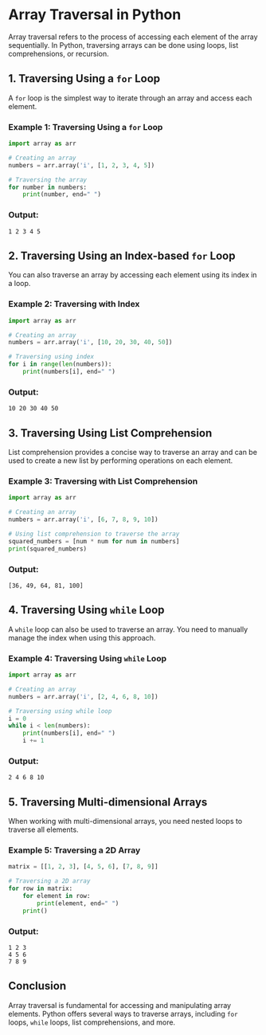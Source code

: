 
# Array Traversal in Python

Array traversal refers to the process of accessing each element of the array sequentially. In Python, traversing arrays can be done using loops, list comprehensions, or recursion.

## 1. Traversing Using a `for` Loop

A `for` loop is the simplest way to iterate through an array and access each element.

### Example 1: Traversing Using a `for` Loop

```python
import array as arr

# Creating an array
numbers = arr.array('i', [1, 2, 3, 4, 5])

# Traversing the array
for number in numbers:
    print(number, end=" ")
```

### Output:

```
1 2 3 4 5
```

## 2. Traversing Using an Index-based `for` Loop

You can also traverse an array by accessing each element using its index in a loop.

### Example 2: Traversing with Index

```python
import array as arr

# Creating an array
numbers = arr.array('i', [10, 20, 30, 40, 50])

# Traversing using index
for i in range(len(numbers)):
    print(numbers[i], end=" ")
```

### Output:

```
10 20 30 40 50
```

## 3. Traversing Using List Comprehension

List comprehension provides a concise way to traverse an array and can be used to create a new list by performing operations on each element.

### Example 3: Traversing with List Comprehension

```python
import array as arr

# Creating an array
numbers = arr.array('i', [6, 7, 8, 9, 10])

# Using list comprehension to traverse the array
squared_numbers = [num * num for num in numbers]
print(squared_numbers)
```

### Output:

```
[36, 49, 64, 81, 100]
```

## 4. Traversing Using `while` Loop

A `while` loop can also be used to traverse an array. You need to manually manage the index when using this approach.

### Example 4: Traversing Using `while` Loop

```python
import array as arr

# Creating an array
numbers = arr.array('i', [2, 4, 6, 8, 10])

# Traversing using while loop
i = 0
while i < len(numbers):
    print(numbers[i], end=" ")
    i += 1
```

### Output:

```
2 4 6 8 10
```

## 5. Traversing Multi-dimensional Arrays

When working with multi-dimensional arrays, you need nested loops to traverse all elements.

### Example 5: Traversing a 2D Array

```python
matrix = [[1, 2, 3], [4, 5, 6], [7, 8, 9]]

# Traversing a 2D array
for row in matrix:
    for element in row:
        print(element, end=" ")
    print()
```

### Output:

```
1 2 3
4 5 6
7 8 9
```

## Conclusion

Array traversal is fundamental for accessing and manipulating array elements. Python offers several ways to traverse arrays, including `for` loops, `while` loops, list comprehensions, and more.
